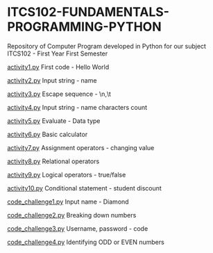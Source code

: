 # ITCS102-FUNDAMENTALS-PROGRAMMING-PYTHON
Repository of Computer Program developed in Python for our subject ITCS102 - First Year First Semester

[activity1.py](https://github.com/clarkjemsonfelices/ITCS102-FUNDAMENTALS-PROGRAMMING-PYTHON/blob/main/activity1.py )
First code - Hello World

[activity2.py](https://github.com/clarkjemsonfelices/ITCS102-FUNDAMENTALS-PROGRAMMING-PYTHON/blob/main/activity2.py)
Input string - name

[activity3.py](https://github.com/clarkjemsonfelices/ITCS102-FUNDAMENTALS-PROGRAMMING-PYTHON/blob/main/activity3.py)
Escape sequence - \n,\t

[activity4.py](https://github.com/clarkjemsonfelices/ITCS102-FUNDAMENTALS-PROGRAMMING-PYTHON/blob/main/activity4.py)
Input string - name characters count

[activity5.py](https://github.com/clarkjemsonfelices/ITCS102-FUNDAMENTALS-PROGRAMMING-PYTHON/blob/main/activity5.py)
Evaluate - Data type

[activity6.py](https://github.com/clarkjemsonfelices/ITCS102-FUNDAMENTALS-PROGRAMMING-PYTHON/blob/main/activity6.py)
Basic calculator

[activity7.py](https://github.com/clarkjemsonfelices/ITCS102-FUNDAMENTALS-PROGRAMMING-PYTHON/blob/main/activity7.py)
Assignment operators - changing value

[activity8.py](https://github.com/clarkjemsonfelices/ITCS102-FUNDAMENTALS-PROGRAMMING-PYTHON/blob/main/activity8.py)
Relational operators

[activity9.py](https://github.com/clarkjemsonfelices/ITCS102-FUNDAMENTALS-PROGRAMMING-PYTHON/blob/main/activity9.py)
Logical operators - true/false

[activity10.py](https://github.com/clarkjemsonfelices/ITCS102-FUNDAMENTALS-PROGRAMMING-PYTHON/blob/main/activity10.py)
Conditional statement - student discount

[code_challenge1.py](https://github.com/clarkjemsonfelices/ITCS102-FUNDAMENTALS-PROGRAMMING-PYTHON/blob/main/code_challenge1.py)
Input name - Diamond

[code_challenge2.py](https://github.com/clarkjemsonfelices/ITCS102-FUNDAMENTALS-PROGRAMMING-PYTHON/blob/main/code_challenge2.py)
Breaking down numbers

[code_challenge3.py](https://github.com/clarkjemsonfelices/ITCS102-FUNDAMENTALS-PROGRAMMING-PYTHON/blob/main/code_challenge3.py)
Username, password - code

[code_challenge4.py](https://github.com/clarkjemsonfelices/ITCS102-FUNDAMENTALS-PROGRAMMING-PYTHON/blob/main/code_challenge4.py)
Identifying ODD or EVEN numbers

